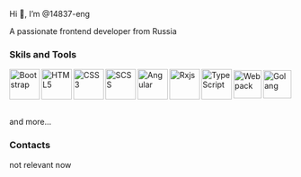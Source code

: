 Hi 👋, I’m @14837-eng

A passionate frontend developer from Russia

### Skils and Tools

<div style="display: flex; align-items: center;">  
  <img align="left" alt="Bootstrap" width="54px" src="https://img.icons8.com/color/452/bootstrap.png">
  <img align="left" alt="HTML5" width="54px" src="https://www.iconninja.com/files/840/443/663/logo-icon.png">
  <img align="left" alt="CSS3" width="54px"  src="https://upload.wikimedia.org/wikipedia/commons/thumb/7/70/Devicon-css3-plain.svg/1024px-Devicon-css3-plain.svg.png">
  <img align="left" alt="SCSS" width="54px" src="https://miro.medium.com/max/1024/1*9U1toerFxB8aiFRreLxEUQ.png">
  <img align="left" alt="Angular" width="54px" src="https://upload.wikimedia.org/wikipedia/commons/thumb/c/cf/Angular_full_color_logo.svg/1200px-Angular_full_color_logo.svg.png">
  <img align="left" alt="Rxjs" width="54px" src="https://logowiki.net/uploads/logo/r/rxjs-1.svg">
  <img align="left" alt="TypeScript" width="54px" src="https://blog.submain.com/wp-content/uploads/2020/12/typescript_2500.png">
  <img align="left" alt="Webpack" width="50px" src="https://cdn.worldvectorlogo.com/logos/webpack.svg">
  <img align="left" alt="Golang" width="50px" src="https://upload.wikimedia.org/wikipedia/commons/thumb/0/05/Go_Logo_Blue.svg/1200px-Go_Logo_Blue.svg.png">
</div>
<br>

and more...
<br>

### Contacts
not relevant now
